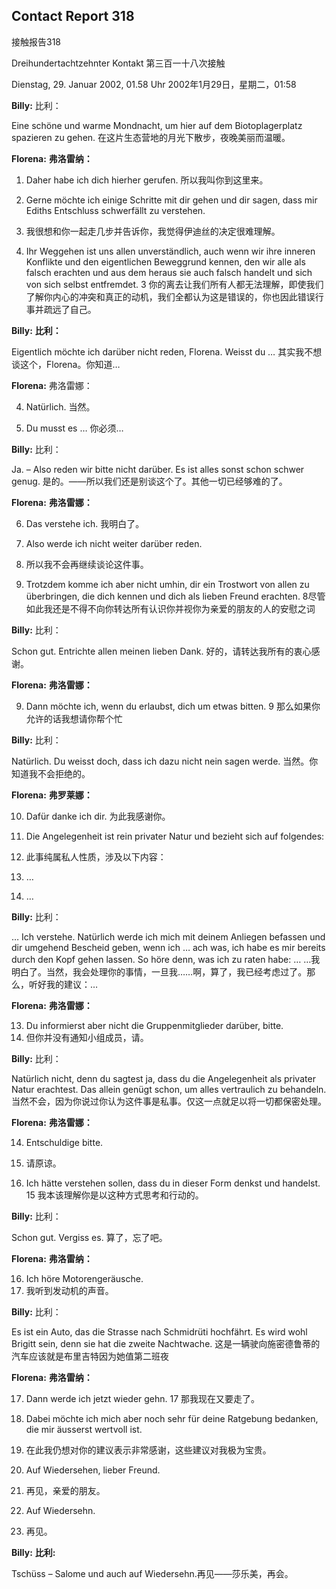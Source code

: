 ## Contact Report 318
接触报告318

Dreihundertachtzehnter Kontakt
第三百一十八次接触

Dienstag, 29. Januar 2002, 01.58 Uhr
2002年1月29日，星期二，01:58

**Billy:**
比利：

Eine schöne und warme Mondnacht, um hier auf dem Biotoplagerplatz spazieren zu gehen.
在这片生态营地的月光下散步，夜晚美丽而温暖。

**Florena:**
**弗洛雷纳：**

1. Daher habe ich dich hierher gerufen.
所以我叫你到这里来。

2. Gerne möchte ich einige Schritte mit dir gehen und dir sagen, dass mir Ediths Entschluss schwerfällt zu verstehen.
2. 我很想和你一起走几步并告诉你，我觉得伊迪丝的决定很难理解。

3. Ihr Weggehen ist uns allen unverständlich, auch wenn wir ihre inneren Konflikte und den eigentlichen Beweggrund kennen, den wir alle als falsch erachten und aus dem heraus sie auch falsch handelt und sich von sich selbst entfremdet.
3 你的离去让我们所有人都无法理解，即使我们了解你内心的冲突和真正的动机，我们全都认为这是错误的，你也因此错误行事并疏远了自己。

**Billy:**
**比利：**

Eigentlich möchte ich darüber nicht reden, Florena. Weisst du …
其实我不想谈这个，Florena。你知道…

**Florena:**
弗洛雷娜：

4. Natürlich.
当然。

5. Du musst es …
你必须…

**Billy:**
比利：

Ja. – Also reden wir bitte nicht darüber. Es ist alles sonst schon schwer genug.
是的。——所以我们还是别谈这个了。其他一切已经够难的了。

**Florena:**
**弗洛雷娜：**

6. Das verstehe ich.
我明白了。

7. Also werde ich nicht weiter darüber reden.
7. 所以我不会再继续谈论这件事。

8. Trotzdem komme ich aber nicht umhin, dir ein Trostwort von allen zu überbringen, die dich kennen und dich als lieben Freund erachten.
8尽管如此我还是不得不向你转达所有认识你并视你为亲爱的朋友的人的安慰之词

**Billy:**
比利：

Schon gut. Entrichte allen meinen lieben Dank.
好的，请转达我所有的衷心感谢。

**Florena:**
**弗洛雷娜：**

9. Dann möchte ich, wenn du erlaubst, dich um etwas bitten.
9 那么如果你允许的话我想请你帮个忙

**Billy:**
比利：

Natürlich. Du weisst doch, dass ich dazu nicht nein sagen werde.
当然。你知道我不会拒绝的。

**Florena:**
**弗罗莱娜：**

10. Dafür danke ich dir.
为此我感谢你。

11. Die Angelegenheit ist rein privater Natur und bezieht sich auf folgendes:
11. 此事纯属私人性质，涉及以下内容：

12. …
12. …

**Billy:**
比利：

… Ich verstehe. Natürlich werde ich mich mit deinem Anliegen befassen und dir umgehend Bescheid geben, wenn ich … ach was, ich habe es mir bereits durch den Kopf gehen lassen. So höre denn, was ich zu raten habe: …
…我明白了。当然，我会处理你的事情，一旦我……啊，算了，我已经考虑过了。那么，听好我的建议：…

**Florena:**
**弗洛雷娜：**

13. Du informierst aber nicht die Gruppenmitglieder darüber, bitte.
13. 但你并没有通知小组成员，请。

**Billy:**
比利：

Natürlich nicht, denn du sagtest ja, dass du die Angelegenheit als privater Natur erachtest. Das allein genügt schon, um alles vertraulich zu behandeln.
当然不会，因为你说过你认为这件事是私事。仅这一点就足以将一切都保密处理。

**Florena:**
**弗洛雷娜：**

14. Entschuldige bitte.
14. 请原谅。

15. Ich hätte verstehen sollen, dass du in dieser Form denkst und handelst.
15 我本该理解你是以这种方式思考和行动的。

**Billy:**
比利：

Schon gut. Vergiss es.
算了，忘了吧。

**Florena:**
**弗洛雷纳：**

16. Ich höre Motorengeräusche.
16. 我听到发动机的声音。

**Billy:**
比利：

Es ist ein Auto, das die Strasse nach Schmidrüti hochfährt. Es wird wohl Brigitt sein, denn sie hat die zweite Nachtwache.
这是一辆驶向施密德鲁蒂的汽车应该就是布里吉特因为她值第二班夜

**Florena:**
**弗洛雷纳：**

17. Dann werde ich jetzt wieder gehn.
17 那我现在又要走了。

18. Dabei möchte ich mich aber noch sehr für deine Ratgebung bedanken, die mir äusserst wertvoll ist.
18. 在此我仍想对你的建议表示非常感谢，这些建议对我极为宝贵。

19. Auf Wiedersehen, lieber Freund.
19. 再见，亲爱的朋友。

20. Auf Wiedersehn.
20. 再见。

**Billy:**
**比利:**

Tschüss – Salome und auch auf Wiedersehn.再见——莎乐美，再会。

